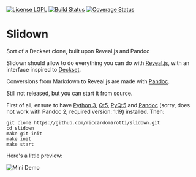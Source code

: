 [![License LGPL](https://img.shields.io/badge/license-GPL_3-brightgreen.svg)](http://www.gnu.org/licenses/gpl-3.0.txt)
[![Build Status](https://travis-ci.org/riccardomarotti/slidown.svg?branch=master)](https://travis-ci.org/riccardomarotti/slidown)
[![Coverage Status](https://coveralls.io/repos/github/riccardomarotti/slidown/badge.svg?branch=master)](https://coveralls.io/github/riccardomarotti/slidown?branch=master)

# Slidown

Sort of a Deckset clone, built upon Reveal.js and Pandoc

Slidown should allow to do everything you can do with
[Reveal.js](http://lab.hakim.se/reveal-js), with an interface inspired to
[Deckset](http://www.decksetapp.com/).

Conversions from Markdown to Reveal.js are made with [Pandoc](http://pandoc.org/).

Still not released, but you can start it from source.

First of all, ensure to have [Python 3](https://www.python.org/),
[Qt5](http://www.qt.io/),
[PyQt5](https://riverbankcomputing.com/software/pyqt/intro) and
[Pandoc](http://pandoc.org/) (sorry, does not work with Pandoc 2, required version: 1.19) installed. Then:

    git clone https://github.com/riccardomarotti/slidown.git
    cd slidown
    make git-init
    make init
    make start


Here's a little preview:

![Mini Demo](https://dl.dropboxusercontent.com/s/od2cfw4ryz6affv/demo-slidown.gif)
